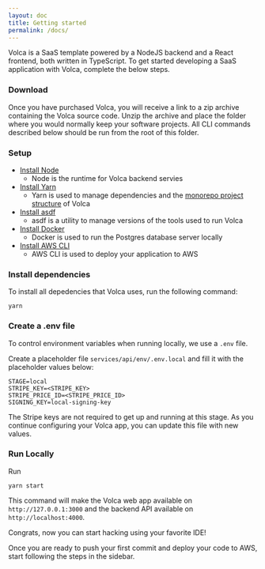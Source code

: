 ```yaml
---
layout: doc
title: Getting started
permalink: /docs/
---
```


Volca is a SaaS template powered by a NodeJS backend and a React frontend, both written in TypeScript. To get started developing a SaaS application with Volca, complete the below steps.

### Download

Once you have purchased Volca, you will receive a link to a zip archive containing the Volca source code. Unzip the archive and place the folder where you would normally keep your software projects. All CLI commands described below should be run from the root of this folder.

### Setup

- [Install Node](https://nodejs.org/en/download/)
  - Node is the runtime for Volca backend servies
- [Install Yarn](https://classic.yarnpkg.com/lang/en/docs/install)
  - Yarn is used to manage dependencies and the [monorepo project structure](/docs/project-structure/) of Volca
- [Install asdf](https://asdf-vm.com/guide/getting-started.html)
  - asdf is a utility to manage versions of the tools used to run Volca
- [Install Docker](https://docs.docker.com/get-docker/)
  - Docker is used to run the Postgres database server locally
- [Install AWS CLI](https://docs.aws.amazon.com/cli/latest/userguide/getting-started-install.html)
  - AWS CLI is used to deploy your application to AWS

### Install dependencies

To install all depedencies that Volca uses, run the following command:

```
yarn
```

### Create a .env file

To control environment variables when running locally, we use a `.env` file.

Create a placeholder file `services/api/env/.env.local` and fill it with the placeholder values below:

```
STAGE=local
STRIPE_KEY=<STRIPE_KEY>
STRIPE_PRICE_ID=<STRIPE_PRICE_ID>
SIGNING_KEY=local-signing-key
```

The Stripe keys are not required to get up and running at this stage. As you continue configuring your Volca app, you can update this file with new values.

### Run Locally

Run

```
yarn start
```

This command will make the Volca web app available on `http://127.0.0.1:3000` and the backend API available on `http://localhost:4000`.

Congrats, now you can start hacking using your favorite IDE!

Once you are ready to push your first commit and deploy your code to AWS, start following the steps in the sidebar.
